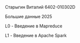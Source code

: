 Старыгин Виталий 6402-010302D

Большие данные 2025

L0 - Введение в Mapreduce

L1 - Введение в Apache Spark
